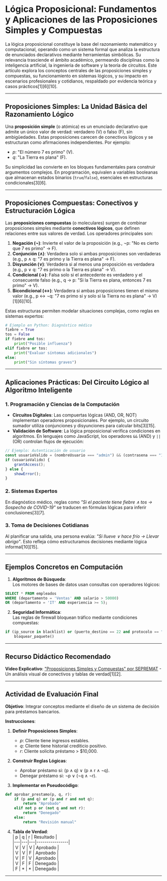 # Lógica Proposicional: Fundamentos y Aplicaciones de las Proposiciones Simples y Compuestas  

La lógica proposicional constituye la base del razonamiento matemático y computacional, operando como un sistema formal que analiza la estructura de enunciados declarativos mediante herramientas simbólicas. Su relevancia trasciende el ámbito académico, permeando disciplinas como la inteligencia artificial, la ingeniería de software y la teoría de circuitos. Este artículo explora los conceptos centrales de las proposiciones simples y compuestas, su funcionamiento en sistemas lógicos, y su impacto en escenarios profesionales y cotidianos, respaldado por evidencia teórica y casos prácticos[1][6][10].  

---

## Proposiciones Simples: La Unidad Básica del Razonamiento Lógico  

Una **proposición simple** (o atómica) es un enunciado declarativo que admite un único valor de verdad: verdadero (V) o falso (F), sin ambigüedades. Estas proposiciones carecen de conectivos lógicos y se estructuran como afirmaciones independientes. Por ejemplo:  
- *p*: "El número 7 es primo" (V).  
- *q*: "La Tierra es plana" (F).  

Su simplicidad las convierte en los bloques fundamentales para construir argumentos complejos. En programación, equivalen a variables booleanas que almacenan estados binarios (`true`/`false`), esenciales en estructuras condicionales[3][6].  

---

## Proposiciones Compuestas: Conectivos y Estructuración Lógica  

Las **proposiciones compuestas** (o moleculares) surgen de combinar proposiciones simples mediante **conectivos lógicos**, que definen relaciones entre sus valores de verdad. Los operadores principales son:  
1. **Negación (¬)**: Invierte el valor de la proposición (e.g., ¬p: "No es cierto que 7 es primo" → F).  
2. **Conjunción (∧)**: Verdadera solo si ambas proposiciones son verdaderas (e.g., p ∧ q: "7 es primo y la Tierra es plana" → F).  
3. **Disyunción (∨)**: Verdadera si al menos una proposición es verdadera (e.g., p ∨ q: "7 es primo o la Tierra es plana" → V).  
4. **Condicional (→)**: Falsa solo si el antecedente es verdadero y el consecuente falso (e.g., q → p: "Si la Tierra es plana, entonces 7 es primo" → V).  
5. **Bicondicional (↔)**: Verdadera si ambas proposiciones tienen el mismo valor (e.g., p ↔ ¬q: "7 es primo si y solo si la Tierra no es plana" → V)[1][6][10].  

Estas estructuras permiten modelar situaciones complejas, como reglas en sistemas expertos:  
```python
# Ejemplo en Python: Diagnóstico médico  
fiebre = True  
tos = False  
if fiebre and tos:  
    print("Posible influenza")  
elif fiebre or tos:  
    print("Evaluar síntomas adicionales")  
else:  
    print("Sin síntomas graves")  
```

---

## Aplicaciones Prácticas: Del Circuito Lógico al Algoritmo Inteligente  

### 1. **Programación y Ciencias de la Computación**  
- **Circuitos Digitales**: Las compuertas lógicas (AND, OR, NOT) implementan operadores proposicionales. Por ejemplo, un circuito sumador utiliza conjunciones y disyunciones para calcular bits[3][15].  
- **Validación de Software**: La lógica proposicional verifica condiciones en algoritmos. En lenguajes como JavaScript, los operadores `&&` (AND) y `||` (OR) controlan flujos de ejecución:  
```javascript
// Ejemplo: Autenticación de usuario  
const usuarioValido = (nombreUsuario === "admin") && (contrasena === "1234");  
if (usuarioValido) {  
    grantAccess();  
} else {  
    showError();  
}  
```

### 2. **Sistemas Expertos**  
En diagnóstico médico, reglas como *"Si el paciente tiene fiebre ∧ tos → Sospecha de COVID-19"* se traducen en fórmulas lógicas para inferir conclusiones[3][7].  

### 3. **Toma de Decisiones Cotidianas**  
Al planificar una salida, una persona evalúa: *"Si llueve ∨ hace frío → Llevar abrigo"*. Esto refleja cómo estructuramos decisiones mediante lógica informal[10][15].  

---

## Ejemplos Concretos en Computación  

1. **Algoritmos de Búsqueda**:  
Los motores de bases de datos usan consultas con operadores lógicos:  
```sql
SELECT * FROM empleados  
WHERE (departamento = 'Ventas' AND salario > 50000)  
OR (departamento = 'IT' AND experiencia >= 5);  
```

2. **Seguridad Informática**:  
Las reglas de firewall bloquean tráfico mediante condiciones compuestas:  
```python
if (ip_source in blacklist) or (puerto_destino == 22 and protocolo == "TCP"):  
    bloquear_paquete()  
```

---

## Recurso Didáctico Recomendado  
**Video Explicativo**: ["Proposiciones Simples y Compuestas" por SEPREMAT](https://www.youtube.com/watch?v=6isDhahJve0) - Un análisis visual de conectivos y tablas de verdad[1][2].  

---

## Actividad de Evaluación Final  

**Objetivo**: Integrar conceptos mediante el diseño de un sistema de decisión para préstamos bancarios.  

**Instrucciones**:  
1. **Definir Proposiciones Simples**:  
   - *p*: Cliente tiene ingresos estables.  
   - *q*: Cliente tiene historial crediticio positivo.  
   - *r*: Cliente solicita préstamo > $10,000.  

2. **Construir Reglas Lógicas**:  
   - Aprobar préstamo si: (p ∧ q) ∨ (p ∧ r ∧ ¬q).  
   - Denegar préstamo si: ¬p ∨ (¬q ∧ ¬r).  

3. **Implementar en Pseudocódigo**:  
```python
def aprobar_prestamo(p, q, r):  
    if (p and q) or (p and r and not q):  
        return "Aprobado"  
    elif not p or (not q and not r):  
        return "Denegado"  
    else:  
        return "Revisión manual"  
```

4. **Tabla de Verdad**:  
| p | q | r | Resultado      |  
|---|---|---|----------------|  
| V | V | V | Aprobado       |  
| V | V | F | Aprobado       |  
| V | F | V | Aprobado       |  
| V | F | F | Denegado       |  
| F | * | * | Denegado       |  

--- 
